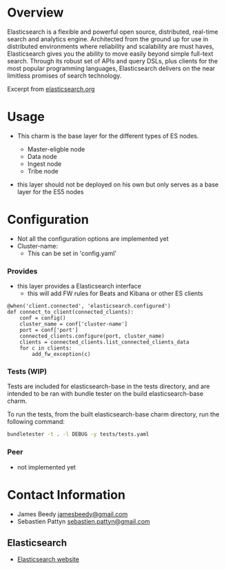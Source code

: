 # Overview

Elasticsearch is a flexible and powerful open source, distributed, real-time
search and analytics engine. Architected from the ground up for use in
distributed environments where reliability and scalability are must haves,
Elasticsearch gives you the ability to move easily beyond simple full-text
search. Through its robust set of APIs and query DSLs, plus clients for the
most popular programming languages, Elasticsearch delivers on the near
limitless promises of search technology.

Excerpt from [elasticsearch.org](http://www.elasticsearch.org/overview/ "Elasticsearch Overview")

# Usage

- This charm is the base layer for the different types of ES nodes.
    - Master-eligble node
    - Data node
    - Ingest node
    - Tribe node

- this layer should not be deployed on his own but only serves as a base layer for the ES5 nodes

# Configuration

- Not all the configuration options are implemented yet
- Cluster-name:
    - This can be set in 'config.yaml'

### Provides
- this layer provides a Elasticsearch interface
    - this will add FW rules for Beats and Kibana or other ES clients
```python3
@when('client.connected', 'elasticsearch.configured')
def connect_to_client(connected_clients):
    conf = config()
    cluster_name = conf['cluster-name']
    port = conf['port']
    connected_clients.configure(port, cluster_name)
    clients = connected_clients.list_connected_clients_data
    for c in clients:
        add_fw_exception(c)
```

### Tests (WIP)
Tests are included for elasticsearch-base in the tests directory,
and are intended to be ran with bundle tester on the build elasticsearch-base charm.

To run the tests, from the built elasticsearch-base charm directory, run the following command:
```bash
bundletester -t . -l DEBUG -y tests/tests.yaml 
```

### Peer
- not implemented yet

# Contact Information

- James Beedy <jamesbeedy@gmail.com>
- Sebastien Pattyn <sebastien.pattyn@gmail.com>

## Elasticsearch

- [Elasticsearch website](http://www.elasticsearch.org/)
